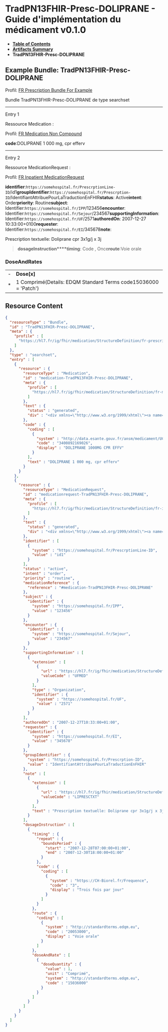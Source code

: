 # TradPN13FHIR-Presc-DOLIPRANE - Guide d'implémentation du médicament v0.1.0

* [**Table of Contents**](toc.md)
* [**Artifacts Summary**](artifacts.md)
* **TradPN13FHIR-Presc-DOLIPRANE**

## Example Bundle: TradPN13FHIR-Presc-DOLIPRANE

Profil: [FR Prescription Bundle For Example](StructureDefinition-fr-prescription-bundle-for-example.md)

Bundle TradPN13FHIR-Presc-DOLIPRANE de type searchset

-------

Entry 1

Ressource Medication :

> 

Profil: [FR Medication Non Compound](StructureDefinition-fr-medication-noncompound.md)

**code**:DOLIPRANE 1 000 mg, cpr efferv

-------

Entry 2

Ressource MedicationRequest :

> 

Profil: [FR Inpatient MedicationRequest](StructureDefinition-fr-inpatient-medicationrequest.md)

**identifier**:`https://somehospital.fr/PrescrptionLine-ID`/id1**groupIdentifier**:`https://somehospital.fr/Prescrption-ID`/IdentifiantAttribuePourLaTraductionEnFHIR**status**: Active**intent**: Order**priority**: Routine**subject**: Identifier:`https://somehospital.fr/IPP`/123456**encounter**: Identifier:`https://somehospital.fr/Sejour`/234567**supportingInformation**: Identifier:`https://somehospital.fr/UF`/2571**authoredOn**: 2007-12-27 10:33:00+0100**requester**: Identifier:`https://somehospital.fr/EI`/345678**note**:
> 

Prescription textuelle: Doliprane cpr 3x1g/j x 3j


> **dosageInstruction****timing**: Code , Once**route**:Voie orale

### DoseAndRates

| | |
| :--- | :--- |
| - | **Dose[x]** |
| * | 1 Comprimé(Details: EDQM Standard Terms code15036000 = 'Patch') |





## Resource Content

```json
{
  "resourceType" : "Bundle",
  "id" : "TradPN13FHIR-Presc-DOLIPRANE",
  "meta" : {
    "profile" : [
      "https://hl7.fr/ig/fhir/medication/StructureDefinition/fr-prescription-bundle-for-example"
    ]
  },
  "type" : "searchset",
  "entry" : [
    {
      "resource" : {
        "resourceType" : "Medication",
        "id" : "medication-TradPN13FHIR-Presc-DOLIPRANE",
        "meta" : {
          "profile" : [
            "https://hl7.fr/ig/fhir/medication/StructureDefinition/fr-medication-noncompound"
          ]
        },
        "text" : {
          "status" : "generated",
          "div" : "<div xmlns=\"http://www.w3.org/1999/xhtml\"><a name=\"Medication_medication-TradPN13FHIR-Presc-DOLIPRANE\"> </a><p class=\"res-header-id\"><b>Narratif généré : Médication medication-TradPN13FHIR-Presc-DOLIPRANE</b></p><a name=\"medication-TradPN13FHIR-Presc-DOLIPRANE\"> </a><a name=\"hcmedication-TradPN13FHIR-Presc-DOLIPRANE\"> </a><div style=\"display: inline-block; background-color: #d9e0e7; padding: 6px; margin: 4px; border: 1px solid #8da1b4; border-radius: 5px; line-height: 60%\"><p style=\"margin-bottom: 0px\"/><p style=\"margin-bottom: 0px\">Profil: <a href=\"StructureDefinition-fr-medication-noncompound.html\">FR Medication Non Compound</a></p></div><p><b>code</b>: <span title=\"Codes:{http://data.esante.gouv.fr/ansm/medicament/UCD 3400892169026}\">DOLIPRANE 1 000 mg, cpr efferv</span></p></div>"
        },
        "code" : {
          "coding" : [
            {
              "system" : "http://data.esante.gouv.fr/ansm/medicament/UCD",
              "code" : "3400892169026",
              "display" : "DOLIPRANE 1000MG CPR EFFV"
            }
          ],
          "text" : "DOLIPRANE 1 000 mg, cpr efferv"
        }
      }
    },
    {
      "resource" : {
        "resourceType" : "MedicationRequest",
        "id" : "medicationrequest-TradPN13FHIR-Presc-DOLIPRANE",
        "meta" : {
          "profile" : [
            "https://hl7.fr/ig/fhir/medication/StructureDefinition/fr-inpatient-medicationrequest"
          ]
        },
        "text" : {
          "status" : "generated",
          "div" : "<div xmlns=\"http://www.w3.org/1999/xhtml\"><a name=\"MedicationRequest_medicationrequest-TradPN13FHIR-Presc-DOLIPRANE\"> </a><p class=\"res-header-id\"><b>Narratif généré : PrescriptionMédicamenteuseTODO medicationrequest-TradPN13FHIR-Presc-DOLIPRANE</b></p><a name=\"medicationrequest-TradPN13FHIR-Presc-DOLIPRANE\"> </a><a name=\"hcmedicationrequest-TradPN13FHIR-Presc-DOLIPRANE\"> </a><div style=\"display: inline-block; background-color: #d9e0e7; padding: 6px; margin: 4px; border: 1px solid #8da1b4; border-radius: 5px; line-height: 60%\"><p style=\"margin-bottom: 0px\"/><p style=\"margin-bottom: 0px\">Profil: <a href=\"StructureDefinition-fr-inpatient-medicationrequest.html\">FR Inpatient MedicationRequest</a></p></div><p><b>identifier</b>: <code>https://somehospital.fr/PrescrptionLine-ID</code>/id1</p><p><b>status</b>: Active</p><p><b>intent</b>: Order</p><p><b>priority</b>: Routine</p><p><b>medication</b>: <code>#medication-TradPN13FHIR-Presc-DOLIPRANE</code></p><p><b>subject</b>: Identifier: <code>https://somehospital.fr/IPP</code>/123456</p><p><b>encounter</b>: Identifier: <code>https://somehospital.fr/Sejour</code>/234567</p><p><b>supportingInformation</b>: Identifier: <code>https://somehospital.fr/UF</code>/2571</p><p><b>authoredOn</b>: 2007-12-27 10:33:00+0100</p><p><b>requester</b>: Identifier: <code>https://somehospital.fr/EI</code>/345678</p><p><b>groupIdentifier</b>: <code>https://somehospital.fr/Prescrption-ID</code>/IdentifiantAttribuePourLaTraductionEnFHIR</p><p><b>note</b>: </p><blockquote><div><p>Prescription textuelle: Doliprane cpr 3x1g/j x 3j</p>\n</div></blockquote><blockquote><p><b>dosageInstruction</b></p><p><b>timing</b>: Code , Once</p><p><b>route</b>: <span title=\"Codes:{http://standardterms.edqm.eu 20053000}\">Voie orale</span></p><h3>DoseAndRates</h3><table class=\"grid\"><tr><td style=\"display: none\">-</td><td><b>Dose[x]</b></td></tr><tr><td style=\"display: none\">*</td><td>1 Comprimé<span style=\"background: LightGoldenRodYellow\"> (Details: EDQM Standard Terms  code15036000 = 'Patch')</span></td></tr></table></blockquote></div>"
        },
        "identifier" : [
          {
            "system" : "https://somehospital.fr/PrescrptionLine-ID",
            "value" : "id1"
          }
        ],
        "status" : "active",
        "intent" : "order",
        "priority" : "routine",
        "medicationReference" : {
          "reference" : "#medication-TradPN13FHIR-Presc-DOLIPRANE"
        },
        "subject" : {
          "identifier" : {
            "system" : "https://somehospital.fr/IPP",
            "value" : "123456"
          }
        },
        "encounter" : {
          "identifier" : {
            "system" : "https://somehospital.fr/Sejour",
            "value" : "234567"
          }
        },
        "supportingInformation" : [
          {
            "extension" : [
              {
                "url" : "https://hl7.fr/ig/fhir/medication/StructureDefinition/fr-uf-role",
                "valueCode" : "UFMED"
              }
            ],
            "type" : "Organization",
            "identifier" : {
              "system" : "https://somehospital.fr/UF",
              "value" : "2571"
            }
          }
        ],
        "authoredOn" : "2007-12-27T10:33:00+01:00",
        "requester" : {
          "identifier" : {
            "system" : "https://somehospital.fr/EI",
            "value" : "345678"
          }
        },
        "groupIdentifier" : {
          "system" : "https://somehospital.fr/Prescrption-ID",
          "value" : "IdentifiantAttribuePourLaTraductionEnFHIR"
        },
        "note" : [
          {
            "extension" : [
              {
                "url" : "https://hl7.fr/ig/fhir/medication/StructureDefinition/fr-medicationrequest-note-scope",
                "valueCode" : "LIPRESCTXT"
              }
            ],
            "text" : "Prescription textuelle: Doliprane cpr 3x1g/j x 3j"
          }
        ],
        "dosageInstruction" : [
          {
            "timing" : {
              "repeat" : {
                "boundsPeriod" : {
                  "start" : "2007-12-28T07:00:00+01:00",
                  "end" : "2007-12-30T18:00:00+01:00"
                }
              },
              "code" : {
                "coding" : [
                  {
                    "system" : "https://CH-Biorel.fr/Frequence",
                    "code" : "3",
                    "display" : "Trois fois par jour"
                  }
                ]
              }
            },
            "route" : {
              "coding" : [
                {
                  "system" : "http://standardterms.edqm.eu",
                  "code" : "20053000",
                  "display" : "Voie orale"
                }
              ]
            },
            "doseAndRate" : [
              {
                "doseQuantity" : {
                  "value" : 1,
                  "unit" : "Comprimé",
                  "system" : "http://standardterms.edqm.eu",
                  "code" : "15036000"
                }
              }
            ]
          }
        ]
      }
    }
  ]
}

```
